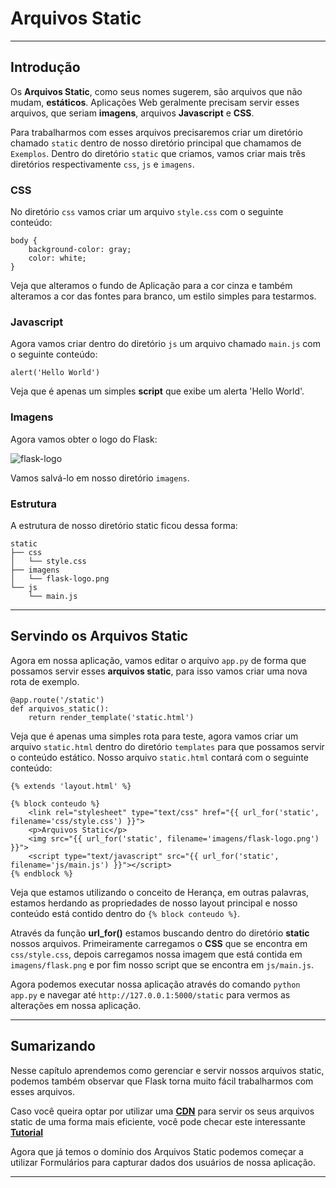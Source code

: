 # Arquivos Static

---------------------------------------

## Introdução

Os **Arquivos Static**, como seus nomes sugerem, são arquivos que não mudam, **estáticos**. Aplicações Web geralmente precisam servir esses arquivos, que seriam **imagens**, arquivos **Javascript** e **CSS**.

Para trabalharmos com esses arquivos precisaremos criar um diretório chamado `static` dentro de nosso diretório principal que chamamos de `Exemplos`. Dentro do diretório `static` que criamos, vamos criar mais três diretórios respectivamente `css`, `js` e `imagens`.

### CSS

No diretório `css` vamos criar um arquivo `style.css` com o seguinte conteúdo:

```
body {
	background-color: gray;
	color: white;
}
```

Veja que alteramos o fundo de Aplicação para a cor cinza e também alteramos a cor das fontes para branco, um estilo simples para testarmos. 

### Javascript

Agora vamos criar dentro do diretório `js` um arquivo chamado `main.js` com o seguinte conteúdo:

```
alert('Hello World')
```

Veja que é apenas um simples **script** que exibe um alerta 'Hello World'. 

### Imagens

Agora vamos obter o logo do Flask: 

![flask-logo](https://flask.palletsprojects.com/en/1.1.x/_images/flask-logo.png)

Vamos salvá-lo em nosso diretório `imagens`. 

### Estrutura

A estrutura de nosso diretório static ficou dessa forma:

```
static
├── css
│   └── style.css
├── imagens
│   └── flask-logo.png
└── js
    └── main.js
```

---------------------------------------

## Servindo os Arquivos Static

Agora em nossa aplicação, vamos editar o arquivo `app.py` de forma que possamos servir esses **arquivos static**, para isso vamos criar uma nova rota de exemplo.

```
@app.route('/static')
def arquivos_static():
	return render_template('static.html')
```

Veja que é apenas uma simples rota para teste, agora vamos criar um arquivo `static.html` dentro do diretório `templates` para que possamos servir o conteúdo estático. Nosso arquivo `static.html` contará com o seguinte conteúdo:

```
{% extends 'layout.html' %}

{% block conteudo %}
	<link rel="stylesheet" type="text/css" href="{{ url_for('static', filename='css/style.css') }}">
	<p>Arquivos Static</p>
	<img src="{{ url_for('static', filename='imagens/flask-logo.png') }}">
	<script type="text/javascript" src="{{ url_for('static', filename='js/main.js') }}"></script>
{% endblock %}
```

Veja que estamos utilizando o conceito de Herança, em outras palavras, estamos herdando as propriedades de nosso layout principal e nosso conteúdo está contido dentro do `{% block conteudo %}`. 

Através da função **url_for()** estamos buscando dentro do diretório **static** nossos arquivos. Primeiramente carregamos o **CSS** que se encontra em `css/style.css`, depois carregamos nossa imagem que está contida em `imagens/flask.png` e por fim nosso script que se encontra em `js/main.js`.

Agora podemos executar nossa aplicação através do comando `python app.py` e navegar até `http://127.0.0.1:5000/static` para vermos as alterações em nossa aplicação.

---------------------------------------

## Sumarizando

Nesse capítulo aprendemos como gerenciar e servir nossos arquivos static, podemos também observar que Flask torna muito fácil trabalharmos com esses arquivos. 

Caso você queira optar por utilizar uma **[CDN](https://www.webopedia.com/TERM/C/CDN.html)** para servir os seus arquivos static de uma forma mais eficiente, você pode checar este interessante **[Tutorial](https://www.digitalocean.com/community/tutorials/using-a-cdn-to-speed-up-static-content-delivery)**

Agora que já temos o domínio dos Arquivos Static podemos começar a utilizar Formulários para capturar dados dos usuários de nossa aplicação.

---------------------------------------
